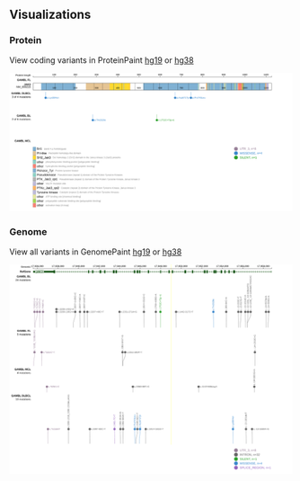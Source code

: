 ## Visualizations
### Protein
View coding variants in ProteinPaint [hg19](https://morinlab.github.io/LLMPP/GAMBL/JAK3_protein.html)  or [hg38](https://morinlab.github.io/LLMPP/GAMBL/JAK3_protein_hg38.html)

![](images/proteinpaint/JAK3_NM_000215.svg)

### Genome
View all variants in GenomePaint [hg19](https://morinlab.github.io/LLMPP/GAMBL/JAK3.html)  or [hg38](https://morinlab.github.io/LLMPP/GAMBL/JAK3_hg38.html)

![](images/proteinpaint/JAK3.svg)

